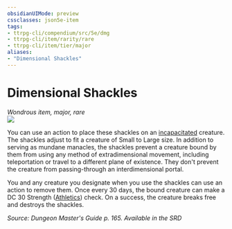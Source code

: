 ```yaml
---
obsidianUIMode: preview
cssclasses: json5e-item
tags:
- ttrpg-cli/compendium/src/5e/dmg
- ttrpg-cli/item/rarity/rare
- ttrpg-cli/item/tier/major
aliases: 
- "Dimensional Shackles"
---
```

# Dimensional Shackles
*Wondrous item, major, rare*  
![](/3-Mechanics/CLI/Compendium/items/img/dimensional-shackles.webp#right)


You can use an action to place these shackles on an [incapacitated](/3-Mechanics/CLI/Rules/conditions.md#Incapacitated) creature. The shackles adjust to fit a creature of Small to Large size. In addition to serving as mundane manacles, the shackles prevent a creature bound by them from using any method of extradimensional movement, including teleportation or travel to a different plane of existence. They don't prevent the creature from passing-through an interdimensional portal.

You and any creature you designate when you use the shackles can use an action to remove them. Once every 30 days, the bound creature can make a DC 30 Strength ([Athletics](/3-Mechanics/CLI/Rules/skills.md#Athletics)) check. On a success, the creature breaks free and destroys the shackles.

*Source: Dungeon Master's Guide p. 165. Available in the <span title='Systems Reference Document (5.1)'>SRD</span>*